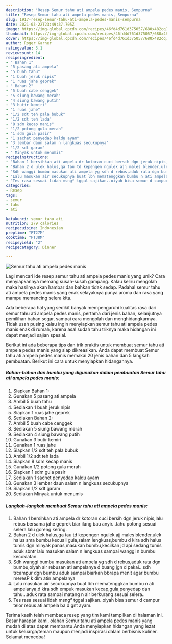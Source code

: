 ```yaml
---
description: "Resep Semur tahu ati ampela pedes manis, Sempurna"
title: "Resep Semur tahu ati ampela pedes manis, Sempurna"
slug: 1917-resep-semur-tahu-ati-ampela-pedes-manis-sempurna
date: 2021-03-22T23:49:37.705Z
image: https://img-global.cpcdn.com/recipes/46fd4d761d375057/680x482cq70/semur-tahu-ati-ampela-pedes-manis-foto-resep-utama.jpg
thumbnail: https://img-global.cpcdn.com/recipes/46fd4d761d375057/680x482cq70/semur-tahu-ati-ampela-pedes-manis-foto-resep-utama.jpg
cover: https://img-global.cpcdn.com/recipes/46fd4d761d375057/680x482cq70/semur-tahu-ati-ampela-pedes-manis-foto-resep-utama.jpg
author: Roger Garner
ratingvalue: 3.1
reviewcount: 14
recipeingredient:
- " Bahan 1"
- "5 pasang ati ampela"
- "5 buah tahu"
- "1 buah jeruk nipis"
- "1 ruas jahe geprek"
- " Bahan 2"
- "5 buah cabe cenggek"
- "5 siung bawang merah"
- "4 siung bawang putih"
- "3 butir kemiri"
- "1 ruas jahe"
- "1/2 sdt teh pala bubuk"
- "1/2 sdt teh lada"
- "8 sdm kecap manis"
- "1/2 potong gula merah"
- "1 sdm gula pasir"
- "1 sachet penyedap kaldu ayam"
- "3 lembar daun salam n langkuas secukupnya"
- "1/2 sdt garam"
- " Minyak untuk menumis"
recipeinstructions:
- "Bahan 1 bersihkan ati ampela dr kotoran cuci bersih dgn jeruk nipis,lalu rebus bersama jahe geprek biar ilang bau anyir...tahu potong sesuai selera lalu goreng kering."
- "Bahan 2 d ulek halus,ga tau td kepengen ngulek ajj males blender,ulek halus sma bumbu kecuali gula,salam lengkuas,bumbu d kira sdh halus tumis dgn minyak panas,masukan bumbu,kecilkan jd api sedang tumis aduk sbntr lalu masukan salam n lengkuas sampai wanggi n bumbu kecoklatan."
- "Sdh wanggi bumbu masukan ati ampela yg sdh d rebus,aduk rata dgn bumbu,oiyah air rebusan ati ampelanya d buang jgn d pakai...sdh trcampur dgn bumbu aduk sampai biarkan bbrapa menit agar bumbu meresP k dlm atin ampelanya"
- "Lalu masukan air secukupnya buat lbh mematenggkan bumbu n ati ampelanya,d kira sdh empuk masukan kecap,gula,penyedap dan tahu...aduk rata sampai matang n air berkurang sesuai selera.."
- "Tes rasa sesuai lidah msng² tggal sajikan..oiyah bisa semur d campur telor rebus ati ampela ba d gnt ayam."
categories:
- Resep
tags:
- semur
- tahu
- ati

katakunci: semur tahu ati 
nutrition: 279 calories
recipecuisine: Indonesian
preptime: "PT27M"
cooktime: "PT38M"
recipeyield: "2"
recipecategory: Dinner

---
```



![Semur tahu ati ampela pedes manis](https://img-global.cpcdn.com/recipes/46fd4d761d375057/680x482cq70/semur-tahu-ati-ampela-pedes-manis-foto-resep-utama.jpg)

Lagi mencari ide resep semur tahu ati ampela pedes manis yang unik? Cara menyiapkannya memang susah-susah gampang. Kalau keliru mengolah maka hasilnya akan hambar dan bahkan tidak sedap. Padahal semur tahu ati ampela pedes manis yang enak selayaknya punya aroma dan rasa yang mampu memancing selera kita.

Ada beberapa hal yang sedikit banyak mempengaruhi kualitas rasa dari semur tahu ati ampela pedes manis, pertama dari jenis bahan, selanjutnya pemilihan bahan segar, sampai cara mengolah dan menghidangkannya. Tidak usah pusing kalau ingin menyiapkan semur tahu ati ampela pedes manis enak di rumah, karena asal sudah tahu triknya maka hidangan ini dapat menjadi sajian spesial.




Berikut ini ada beberapa tips dan trik praktis untuk membuat semur tahu ati ampela pedes manis yang siap dikreasikan. Anda dapat membuat Semur tahu ati ampela pedes manis memakai 20 jenis bahan dan 5 langkah pembuatan. Berikut ini cara untuk menyiapkan hidangannya.

<!--inarticleads1-->

##### Bahan-bahan dan bumbu yang digunakan dalam pembuatan Semur tahu ati ampela pedes manis:

1. Siapkan  Bahan 1:
1. Gunakan 5 pasang ati ampela
1. Ambil 5 buah tahu
1. Sediakan 1 buah jeruk nipis
1. Siapkan 1 ruas jahe geprek
1. Sediakan  Bahan 2:
1. Ambil 5 buah cabe cenggek
1. Sediakan 5 siung bawang merah
1. Sediakan 4 siung bawang putih
1. Gunakan 3 butir kemiri
1. Gunakan 1 ruas jahe
1. Siapkan 1/2 sdt teh pala bubuk
1. Ambil 1/2 sdt teh lada
1. Siapkan 8 sdm kecap manis
1. Gunakan 1/2 potong gula merah
1. Siapkan 1 sdm gula pasir
1. Sediakan 1 sachet penyedap kaldu ayam
1. Gunakan 3 lembar daun salam n langkuas secukupnya
1. Siapkan 1/2 sdt garam
1. Sediakan  Minyak untuk menumis




<!--inarticleads2-->

##### Langkah-langkah membuat Semur tahu ati ampela pedes manis:

1. Bahan 1 bersihkan ati ampela dr kotoran cuci bersih dgn jeruk nipis,lalu rebus bersama jahe geprek biar ilang bau anyir...tahu potong sesuai selera lalu goreng kering.
1. Bahan 2 d ulek halus,ga tau td kepengen ngulek ajj males blender,ulek halus sma bumbu kecuali gula,salam lengkuas,bumbu d kira sdh halus tumis dgn minyak panas,masukan bumbu,kecilkan jd api sedang tumis aduk sbntr lalu masukan salam n lengkuas sampai wanggi n bumbu kecoklatan.
1. Sdh wanggi bumbu masukan ati ampela yg sdh d rebus,aduk rata dgn bumbu,oiyah air rebusan ati ampelanya d buang jgn d pakai...sdh trcampur dgn bumbu aduk sampai biarkan bbrapa menit agar bumbu meresP k dlm atin ampelanya
1. Lalu masukan air secukupnya buat lbh mematenggkan bumbu n ati ampelanya,d kira sdh empuk masukan kecap,gula,penyedap dan tahu...aduk rata sampai matang n air berkurang sesuai selera..
1. Tes rasa sesuai lidah msng² tggal sajikan..oiyah bisa semur d campur telor rebus ati ampela ba d gnt ayam.




Terima kasih telah membaca resep yang tim kami tampilkan di halaman ini. Besar harapan kami, olahan Semur tahu ati ampela pedes manis yang mudah di atas dapat membantu Anda menyiapkan hidangan yang lezat untuk keluarga/teman maupun menjadi inspirasi dalam berbisnis kuliner. Selamat mencoba!
